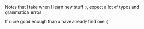 Notes that I take when I learn new stuff :), expect a lot of typos and grammatical erros

If u are good enough than u have already find one :)
